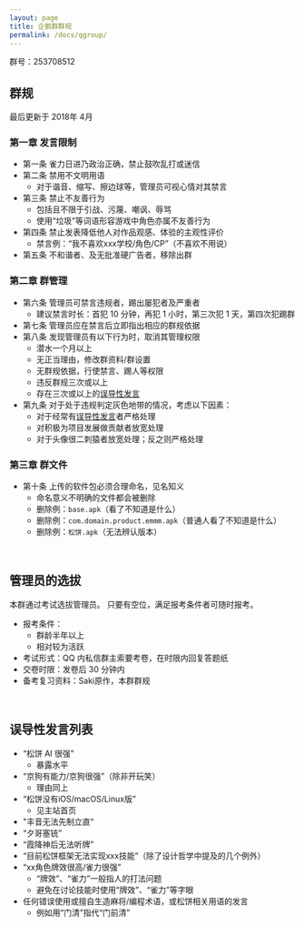 ```yaml
---
layout: page
title: 企鹅群群规
permalink: /docs/qgroup/
---
```


群号：253708512

## 群规

最后更新于 2018年 4月

### 第一章 发言限制

- 第一条 雀力日进乃政治正确，禁止鼓吹乱打或迷信
- 第二条 禁用不文明用语
    - 对于谐音、缩写、擦边球等，管理员可视心情对其禁言
- 第三条 禁止不友善行为
    - 包括且不限于引战、污蔑、嘲讽、辱骂
    - 使用“垃圾”等词语形容游戏中角色亦属不友善行为
- 第四条 禁止发表降低他人对作品观感、体验的主观性评价
    - 禁言例：“我不喜欢xxx学校/角色/CP”（不喜欢不用说）
- 第五条 不和谐者、及无批准硬广告者，移除出群

### 第二章 群管理

- 第六条 管理员可禁言违规者，踢出屡犯者及严重者
    - 建议禁言时长：首犯 10 分钟，再犯 1 小时，第三次犯 1 天，第四次犯踢群
- 第七条 管理员应在禁言后立即指出相应的群规依据
- 第八条 发现管理员有以下行为时，取消其管理权限
    - 潜水一个月以上
    - 无正当理由，修改群资料/群设置
    - 无群规依据，行使禁言、踢人等权限
    - 违反群规三次或以上
    - 存在三次或以上的[误导性发言](#mis)
- 第九条 对于处于违规判定灰色地带的情况，考虑以下因素：
    - 对于经常有[误导性发言](#mis)者严格处理
    - 对积极为项目发展做贡献者放宽处理
    - 对于头像很二刺猿者放宽处理；反之则严格处理

### 第三章 群文件

- 第十条 上传的软件包必须合理命名，见名知义
    - 命名意义不明确的文件都会被删除
    - 删除例：`base.apk`（看了不知道是什么）
    - 删除例：`com.domain.product.emmm.apk`（普通人看了不知道是什么）
    - 删除例：`松饼.apk`（无法辨认版本）

<br />

## 管理员的选拔

本群通过考试选拔管理员。
只要有空位，满足报考条件者可随时报考。

- 报考条件：
    - 群龄半年以上
    - 相对较为活跃
- 考试形式：QQ 内私信群主索要考卷，在时限内回复答题纸
- 交卷时限：发卷后 30 分钟内
- 备考复习资料：Saki原作，本群群规

<br />

## <a name="mis"></a> 误导性发言列表

- “松饼 AI 很强”
    - 暴露水平
- “京狗有能力/京狗很强”（除非开玩笑）
    - 理由同上
- “松饼没有iOS/macOS/Linux版”
    - 见主站首页
- "丰音无法先制立直“
- “夕哥塞铳”
- “霞降神后无法听牌”
- “目前松饼框架无法实现xxx技能”（除了设计哲学中提及的几个例外）
- “xx角色牌效很高/雀力很强”
    - “牌效”、“雀力”一般指人的打法问题
    - 避免在讨论技能时使用“牌效”、“雀力”等字眼
- 任何错误使用或擅自生造麻将/编程术语，或松饼相关用语的发言
    - 例如用“门清”指代“门前清”


